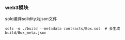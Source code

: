 ### web3模块
solc编译solidity为json文件
```shell
solc -o ./build --metadata contracts/Box.sol  # 会生成build/Box_meta.json
```